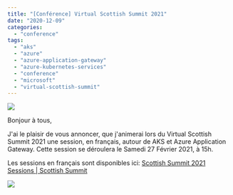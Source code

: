 ```yaml
---
title: "[Conférence] Virtual Scottish Summit 2021"
date: "2020-12-09"
categories: 
  - "conference"
tags: 
  - "aks"
  - "azure"
  - "azure-application-gateway"
  - "azure-kubernetes-services"
  - "conference"
  - "microsoft"
  - "virtual-scottish-summit"
---
```


![](https://cloudyjourney.fr/wp-content/uploads/2020/12/cropped-Social-Media-1024x890.png)

Bonjour à tous,

J'ai le plaisir de vous annoncer, que j'animerai lors du Virtual Scottish Summit 2021 une session, en français, autour de AKS et Azure Application Gateway. Cette session se déroulera le Samedi 27 Février 2021, à 15h.

Les sessions en français sont disponibles ici: [Scottish Summit 2021 Sessions | Scottish Summit](https://scottishsummit.com/scottish-summit-2021-sessions#sz-tab-58662)

![](https://cloudyjourney.fr/wp-content/uploads/2020/12/Florent-APPOINTAIRE-1024x512.png)
